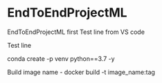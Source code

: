 # EndToEndProjectML
EndToEndProjectML first
Test line from VS code

Test line

conda create -p venv python==3.7 -y

Build image name -
docker build -t image_name:tag 